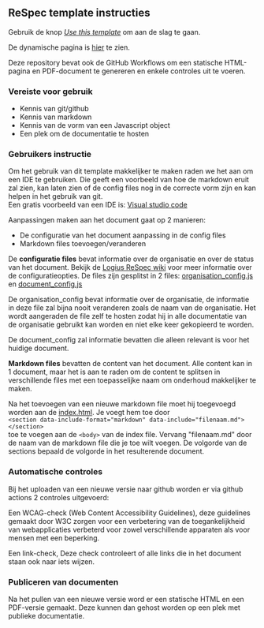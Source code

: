 ## ReSpec template instructies

Gebruik de knop [_Use this template_](https://github.com/Logius-standaarden/ReSpec-template/generate) om aan de slag te gaan.

De dynamische pagina is [hier](https://logius-standaarden.github.io/ReSpec-template/) te zien.

Deze repository bevat ook de GitHub Workflows om een statische HTML-pagina en PDF-document te genereren en enkele controles uit te voeren.

### Vereiste voor gebruik
- Kennis van git/github
- Kennis van markdown
- Kennis van de vorm van een Javascript object
- Een plek om de documentatie te hosten

### Gebruikers instructie
Om het gebruik van dit template makkelijker te maken raden we het aan om een IDE te gebruiken. Die geeft een voorbeeld van hoe de markdown eruit zal zien, kan laten zien of de config files nog in de correcte vorm zijn en kan helpen in het gebruik van git.  
Een gratis voorbeeld van een IDE is: [Visual studio code](https://code.visualstudio.com/)  

Aanpassingen maken aan het document gaat op 2 manieren:
- De configuratie van het document aanpassing in de config files
- Markdown files toevoegen/veranderen

De **configuratie files** bevat informatie over de organisatie en over 
de status van het document. Bekijk de [Logius ReSpec wiki](https://github.com/Logius-standaarden/respec/wiki) 
voor meer informatie over de configuratieopties. De files zijn gesplitst in 2 files:
[organisation_config.js](organisation_config.js) en [document_config.js](document_config.js)  

De organisation_config bevat informatie over de organisatie, de informatie in deze file 
zal bijna nooit veranderen zoals de naam van de organisatie. Het wordt aangeraden de file 
zelf te hosten zodat hij in alle documentatie van de organisatie gebruikt kan worden en
niet elke keer gekopieerd te worden.

De document_config zal informatie bevatten die alleen relevant is voor het huidige document.

**Markdown files** bevatten de content van het document. Alle content
kan in 1 document, maar het is aan te raden om de content te splitsen
in verschillende files met een toepasselijke naam om onderhoud 
makkelijker te maken.

Na het toevoegen van een nieuwe markdown file moet hij toegevoegd worden
aan de [index.html](index.html). Je voegt hem toe door  
```<section data-include-format="markdown" data-include="filenaam.md"></section>```  
toe te voegen aan de ```<body>``` van de index file. Vervang "filenaam.md" door de naam 
van de markdown file die je toe wilt voegen.
De volgorde van de sections bepaald de volgorde in het resulterende document.

### Automatische controles
Bij het uploaden van een nieuwe versie naar github worden er via github actions 2 controles 
uitgevoerd:  

Een WCAG-check (Web Content Accessibility Guidelines), deze guidelines
gemaakt door W3C zorgen voor een verbetering van de toegankelijkheid
van webapplicaties verbeterd voor zowel verschillende apparaten 
als voor mensen met een beperking.

Een link-check, Deze check controleert of alle links die in het 
document staan ook naar iets wijzen.

### Publiceren van documenten
Na het pullen van een nieuwe versie word er een statische HTML en een PDF-versie gemaakt.
 Deze kunnen dan gehost worden op een plek met publieke documentatie.
